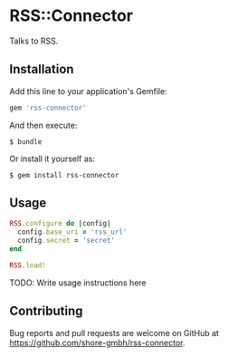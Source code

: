 # RSS::Connector

Talks to RSS.

## Installation

Add this line to your application's Gemfile:

```ruby
gem 'rss-connector'
```

And then execute:

    $ bundle

Or install it yourself as:

    $ gem install rss-connector

## Usage

```ruby
RSS.configure do |config|
  config.base_uri = 'rss_url'
  config.secret = 'secret'
end

RSS.load!
```


TODO: Write usage instructions here

## Contributing

Bug reports and pull requests are welcome on GitHub at https://github.com/shore-gmbh/rss-connector.
